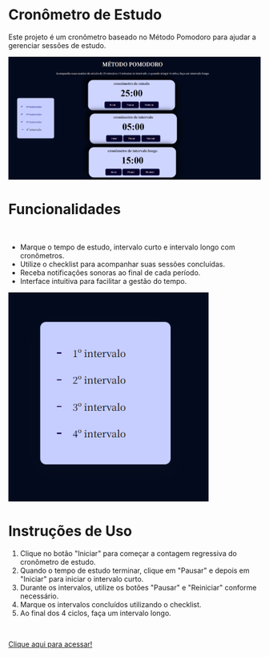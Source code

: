 # Cronômetro de Estudo

Este projeto é um cronômetro baseado no Método Pomodoro para ajudar a gerenciar sessões de estudo.<br>

<img src="images/MetodoP.png" width=600 heigth=500 > 
<h1>Funcionalidades</h1><br>

- Marque o tempo de estudo, intervalo curto e intervalo longo com cronômetros.
- Utilize o checklist para acompanhar suas sessões concluídas.
- Receba notificações sonoras ao final de cada período.
- Interface intuitiva para facilitar a gestão do tempo.

<img src="images/checklist.png" width=400 heigth=500 >
<h1>Instruções de Uso</h1>

1. Clique no botão "Iniciar" para começar a contagem regressiva do cronômetro de estudo.
2. Quando o tempo de estudo terminar, clique em "Pausar" e depois em "Iniciar" para iniciar o intervalo curto.
3. Durante os intervalos, utilize os botões "Pausar" e "Reiniciar" conforme necessário.
4. Marque os intervalos concluídos utilizando o checklist.
5. Ao final dos 4 ciclos, faça um intervalo longo.
<br>

[Clique aqui para acessar!](https://metodo-pomodoro.onrender.com/)
